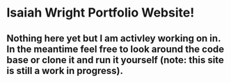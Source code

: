 # Isaiah Wright Portfolio Website!
## Nothing here yet but I am activley working on in. In the meantime feel free to look around the code base or clone it and run it yourself (note: this site is still a work in progress).
